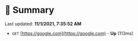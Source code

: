 # 📖 Summary
Last updated: **11/1/2021, 7:35:52 AM**

- `GET` [https://google.com](https://google.com) - **Up** (113ms)

